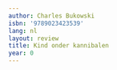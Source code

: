 ```yaml
---
author: Charles Bukowski
isbn: '9789023423539'
lang: nl
layout: review
title: Kind onder kannibalen
year: 0
---
```



